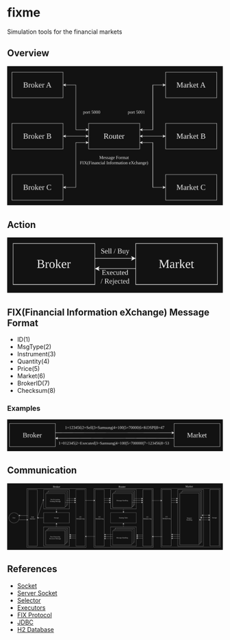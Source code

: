 # fixme
Simulation tools for the financial markets

## Overview
![alt text](images/overview.png)

## Action
![alt text](images/action.png)

## FIX(Financial Information eXchange) Message Format
- ID(1)
- MsgType(2)
- Instrument(3)
- Quantity(4)
- Price(5)
- Market(6)
- BrokerID(7)
- Checksum(8)

### Examples
![alt text](images/fix_example.png)

## Communication
![alt text](images/communication.png)

## References
- [Socket](https://docs.oracle.com/javase/8/docs/api/java/net/Socket.html)
- [Server Socket](https://docs.oracle.com/javase/8/docs/api/java/net/ServerSocket.html)
- [Selector](https://docs.oracle.com/javase/7/docs/api///java/nio/channels/Selector.html)
- [Executors](https://docs.oracle.com/javase/tutorial/essential/concurrency/executors.html)
- [FIX Protocol](https://en.wikipedia.org/wiki/Financial_Information_eXchange)
- [JDBC](https://docs.oracle.com/javase/tutorial/jdbc/basics/index.html)
- [H2 Database](https://www.h2database.com/html/main.html)